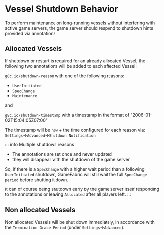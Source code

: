 # Vessel Shutdown Behavior

To perform maintenance on long-running vessels without interfering with active game servers, the game server should respond to shutdown hints provided via annotations.

## Allocated Vessels

If shutdown or restart is required for an already allocated Vessel, the following two annotations will be added to each affected Vessel:

`g8c.io/shutdown-reason` with one of the following reasons:
- `UserInitiated`
- `SpecChange`
- `Maintenance`

and

`g8c.io/shutdown-timestamp` with a timestamp in the format of "2006-01-02T15:04:05Z07:00"


The timestamp will be `now` + the time configured for each reason via: `Settings`->`Advanced`->`Shutdown Notification`

::: info Multiple shutdown reasons
* The annotations are set once and never updated
* they will disappear with the shutdown of the game server

So, if there is a `SpecChange` with a higher wait period than a following `UserInitiated` shutdown, GameFabric will still wait the full `SpecChange period` before shutting it down.

It can of course being shutdown early by the game server itself responding to the annotations or leaving `Allocated` after all players left.
:::


## Non allocated Vessels

Non allocated Vessels will be shut down immediately, in accordance with the `Termination Grace Period` (under `Settings`->`Advanced`).
